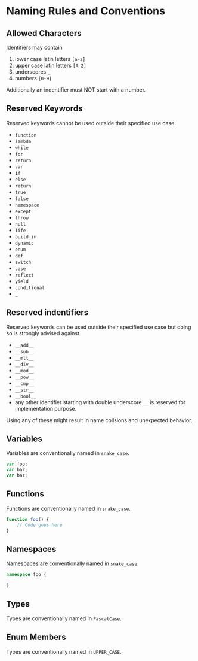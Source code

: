 # Naming Rules and Conventions

## Allowed Characters

Identifiers may contain

1. lower case latin letters `[a-z]`
2. upper case latin letters `[A-Z]`
3. underscores `_`
4. numbers `[0-9]`

Additionally an indentifier must NOT start with a number. 

## Reserved Keywords

Reserved keywords cannot be used outside their specified use case. 

- `function`
- `lambda`
- `while`
- `for`
- `return`
- `var`
- `if`
- `else`
- `return`
- `true`
- `false`
- `namespace`
- `except`
- `throw`
- `null`
- `iife`
- `build_in`
- `dynamic`
- `enum`
- `def`
- `switch`
- `case`
- `reflect`
- `yield`
- `conditional`
- `_`

## Reserved indentifiers

Reserved keywords can be used outside their specified use case but doing so is strongly advised against.

- `__add__`
- `__sub__`
- `__mlt__`
- `__div__`
- `__mod__`
- `__pow__`
- `__cmp__`
- `__str__`
- `__bool__`
- any other identifier starting with double underscore `__` is reserved for implementation purpose.

Using any of these might result in name collsions and unexpected behavior.


## Variables

Variables are conventionally named in `snake_case`.

```js
var foo;
var bar;
var baz;
```

## Functions

Functions are conventionally named in `snake_case`.

```js
function foo() {
	// Code goes here
}
```

## Namespaces

Namespaces are conventionally named in `snake_case`.

```c++
namespace foo {

}
```

## Types

Types are conventionally named in `PascalCase`.

## Enum Members

Types are conventionally named in `UPPER_CASE`.
